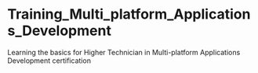 # Training_Multi_platform_Applications_Development
 Learning the basics for  Higher Technician in Multi-platform Applications Development certification
